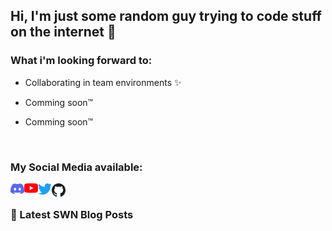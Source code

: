 ## Hi, I'm just some random guy trying to code stuff on the internet 🤔

### What i'm looking forward to:

- Collaborating in team environments ✨

- Comming soon™ 

- Comming soon™ 

<br />

### My Social Media available:

[<img align="left" alt="Discord" width="22px" src="https://github.com/HiWhatName/HiWhatName/blob/master/Discord-Logo-Color.svg?raw=true" />][discord]
[<img align="left" alt="Youtube" width="22px" src="https://github.com/HiWhatName/HiWhatName/blob/master/YouTube-Logo.svg?raw=true" />][youtube]
[<img align="left" alt="Twitter" width="22px" src="https://github.com/HiWhatName/HiWhatName/blob/master/Twitterl-bird-logo-2012.svg?raw=true" />][twitter]
[<img align="left" alt="Github" width="22px" src="https://github.com/HiWhatName/HiWhatName/blob/master/Github-logo.svg?raw=true" />][github]


<br />

### 🔷 Latest SWN Blog Posts





[profile]: https://github.com/HiWhatName
[discord]: https://comming.soon
[website]: https://comming.soon
[youtube]: https://comming.soon
[twitter]: https://comming.soon
[github]: https://github.com/HiWhatName